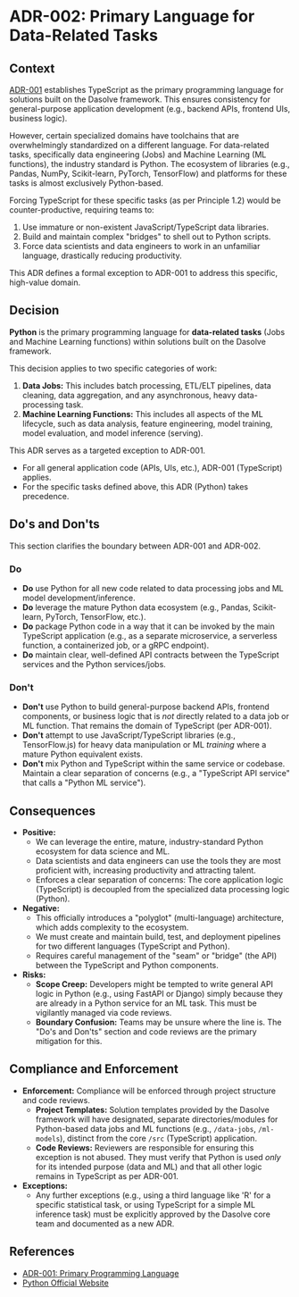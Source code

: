 # ADR-002: Primary Language for Data-Related Tasks

## Context

[ADR-001](ADR-001.md) establishes TypeScript as the primary programming language for solutions built on the Dasolve framework. This ensures consistency for general-purpose application development (e.g., backend APIs, frontend UIs, business logic).

However, certain specialized domains have toolchains that are overwhelmingly standardized on a different language. For data-related tasks, specifically data engineering (Jobs) and Machine Learning (ML functions), the industry standard is Python. The ecosystem of libraries (e.g., Pandas, NumPy, Scikit-learn, PyTorch, TensorFlow) and platforms for these tasks is almost exclusively Python-based.

Forcing TypeScript for these specific tasks (as per Principle 1.2) would be counter-productive, requiring teams to:

1.  Use immature or non-existent JavaScript/TypeScript data libraries.
2.  Build and maintain complex "bridges" to shell out to Python scripts.
3.  Force data scientists and data engineers to work in an unfamiliar language, drastically reducing productivity.

This ADR defines a formal exception to ADR-001 to address this specific, high-value domain.

## Decision

**Python** is the primary programming language for **data-related tasks** (Jobs and Machine Learning functions) within solutions built on the Dasolve framework.

This decision applies to two specific categories of work:

1.  **Data Jobs:** This includes batch processing, ETL/ELT pipelines, data cleaning, data aggregation, and any asynchronous, heavy data-processing task.
2.  **Machine Learning Functions:** This includes all aspects of the ML lifecycle, such as data analysis, feature engineering, model training, model evaluation, and model inference (serving).

This ADR serves as a targeted exception to ADR-001.

- For all general application code (APIs, UIs, etc.), ADR-001 (TypeScript) applies.
- For the specific tasks defined above, this ADR (Python) takes precedence.

## Do's and Don'ts

This section clarifies the boundary between ADR-001 and ADR-002.

### Do

- **Do** use Python for all new code related to data processing jobs and ML model development/inference.
- **Do** leverage the mature Python data ecosystem (e.g., Pandas, Scikit-learn, PyTorch, TensorFlow, etc.).
- **Do** package Python code in a way that it can be invoked by the main TypeScript application (e.g., as a separate microservice, a serverless function, a containerized job, or a gRPC endpoint).
- **Do** maintain clear, well-defined API contracts between the TypeScript services and the Python services/jobs.

### Don't

- **Don't** use Python to build general-purpose backend APIs, frontend components, or business logic that is _not_ directly related to a data job or ML function. That remains the domain of TypeScript (per ADR-001).
- **Don't** attempt to use JavaScript/TypeScript libraries (e.g., TensorFlow.js) for heavy data manipulation or ML _training_ where a mature Python equivalent exists.
- **Don't** mix Python and TypeScript within the same service or codebase. Maintain a clear separation of concerns (e.g., a "TypeScript API service" that calls a "Python ML service").

## Consequences

- **Positive:**
  - We can leverage the entire, mature, industry-standard Python ecosystem for data science and ML.
  - Data scientists and data engineers can use the tools they are most proficient with, increasing productivity and attracting talent.
  - Enforces a clear separation of concerns: The core application logic (TypeScript) is decoupled from the specialized data processing logic (Python).
- **Negative:**
  - This officially introduces a "polyglot" (multi-language) architecture, which adds complexity to the ecosystem.
  - We must create and maintain build, test, and deployment pipelines for two different languages (TypeScript and Python).
  - Requires careful management of the "seam" or "bridge" (the API) between the TypeScript and Python components.
- **Risks:**
  - **Scope Creep:** Developers might be tempted to write general API logic in Python (e.g., using FastAPI or Django) simply because they are already in a Python service for an ML task. This must be vigilantly managed via code reviews.
  - **Boundary Confusion:** Teams may be unsure where the line is. The "Do's and Don'ts" section and code reviews are the primary mitigation for this.

## Compliance and Enforcement

- **Enforcement:** Compliance will be enforced through project structure and code reviews.
  - **Project Templates:** Solution templates provided by the Dasolve framework will have designated, separate directories/modules for Python-based data jobs and ML functions (e.g., `/data-jobs`, `/ml-models`), distinct from the core `/src` (TypeScript) application.
  - **Code Reviews:** Reviewers are responsible for ensuring this exception is not abused. They must verify that Python is used _only_ for its intended purpose (data and ML) and that all other logic remains in TypeScript as per ADR-001.
- **Exceptions:**
  - Any further exceptions (e.g., using a third language like 'R' for a specific statistical task, or using TypeScript for a simple ML inference task) must be explicitly approved by the Dasolve core team and documented as a new ADR.

## References

- [ADR-001: Primary Programming Language](./ADR-001.md)
- [Python Official Website](https://www.python.org/)
